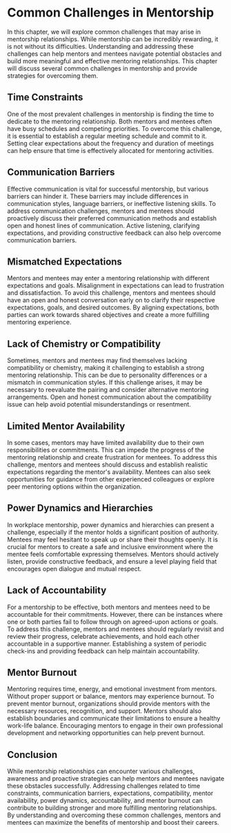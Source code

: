 Common Challenges in Mentorship
========================================

In this chapter, we will explore common challenges that may arise in mentorship relationships. While mentorship can be incredibly rewarding, it is not without its difficulties. Understanding and addressing these challenges can help mentors and mentees navigate potential obstacles and build more meaningful and effective mentoring relationships. This chapter will discuss several common challenges in mentorship and provide strategies for overcoming them.

**Time Constraints**
--------------------

One of the most prevalent challenges in mentorship is finding the time to dedicate to the mentoring relationship. Both mentors and mentees often have busy schedules and competing priorities. To overcome this challenge, it is essential to establish a regular meeting schedule and commit to it. Setting clear expectations about the frequency and duration of meetings can help ensure that time is effectively allocated for mentoring activities.

**Communication Barriers**
--------------------------

Effective communication is vital for successful mentorship, but various barriers can hinder it. These barriers may include differences in communication styles, language barriers, or ineffective listening skills. To address communication challenges, mentors and mentees should proactively discuss their preferred communication methods and establish open and honest lines of communication. Active listening, clarifying expectations, and providing constructive feedback can also help overcome communication barriers.

**Mismatched Expectations**
---------------------------

Mentors and mentees may enter a mentoring relationship with different expectations and goals. Misalignment in expectations can lead to frustration and dissatisfaction. To avoid this challenge, mentors and mentees should have an open and honest conversation early on to clarify their respective expectations, goals, and desired outcomes. By aligning expectations, both parties can work towards shared objectives and create a more fulfilling mentoring experience.

**Lack of Chemistry or Compatibility**
--------------------------------------

Sometimes, mentors and mentees may find themselves lacking compatibility or chemistry, making it challenging to establish a strong mentoring relationship. This can be due to personality differences or a mismatch in communication styles. If this challenge arises, it may be necessary to reevaluate the pairing and consider alternative mentoring arrangements. Open and honest communication about the compatibility issue can help avoid potential misunderstandings or resentment.

**Limited Mentor Availability**
-------------------------------

In some cases, mentors may have limited availability due to their own responsibilities or commitments. This can impede the progress of the mentoring relationship and create frustration for mentees. To address this challenge, mentors and mentees should discuss and establish realistic expectations regarding the mentor's availability. Mentees can also seek opportunities for guidance from other experienced colleagues or explore peer mentoring options within the organization.

**Power Dynamics and Hierarchies**
----------------------------------

In workplace mentorship, power dynamics and hierarchies can present a challenge, especially if the mentor holds a significant position of authority. Mentees may feel hesitant to speak up or share their thoughts openly. It is crucial for mentors to create a safe and inclusive environment where the mentee feels comfortable expressing themselves. Mentors should actively listen, provide constructive feedback, and ensure a level playing field that encourages open dialogue and mutual respect.

**Lack of Accountability**
--------------------------

For a mentorship to be effective, both mentors and mentees need to be accountable for their commitments. However, there can be instances where one or both parties fail to follow through on agreed-upon actions or goals. To address this challenge, mentors and mentees should regularly revisit and review their progress, celebrate achievements, and hold each other accountable in a supportive manner. Establishing a system of periodic check-ins and providing feedback can help maintain accountability.

**Mentor Burnout**
------------------

Mentoring requires time, energy, and emotional investment from mentors. Without proper support or balance, mentors may experience burnout. To prevent mentor burnout, organizations should provide mentors with the necessary resources, recognition, and support. Mentors should also establish boundaries and communicate their limitations to ensure a healthy work-life balance. Encouraging mentors to engage in their own professional development and networking opportunities can help prevent burnout.

**Conclusion**
--------------

While mentorship relationships can encounter various challenges, awareness and proactive strategies can help mentors and mentees navigate these obstacles successfully. Addressing challenges related to time constraints, communication barriers, expectations, compatibility, mentor availability, power dynamics, accountability, and mentor burnout can contribute to building stronger and more fulfilling mentoring relationships. By understanding and overcoming these common challenges, mentors and mentees can maximize the benefits of mentorship and boost their careers.

